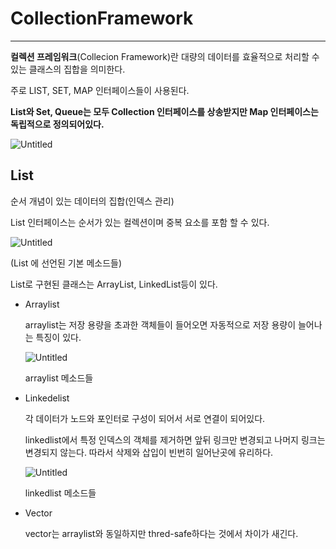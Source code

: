# CollectionFramework

---

**컬렉션 프레임워크**(Collecion Framework)란 대량의 데이터를 효율적으로 처리할 수 있는 클래스의 집합을 의미한다.

주로 LIST, SET, MAP 인터페이스들이 사용된다.

**List와 Set, Queue는 모두 Collection 인터페이스를 상송받지만 Map 인터페이스는 독립적으로 정의되어있다.**

![Untitled](CollectionFramework%208041453b430b45ae95bb9c621a6979d6/Untitled.png)

## List

순서 개념이 있는 데이터의 집합(인덱스 관리)

List 인터페이스는 순서가 있는 컬렉션이며 중복 요소를 포함 할 수 있다.

![Untitled](CollectionFramework%208041453b430b45ae95bb9c621a6979d6/Untitled%201.png)

(List 에 선언된 기본 메소드들)

List로 구현된 클래스는 ArrayList, LinkedList등이 있다.

- Arraylist
    
    arraylist는 저장 용량을 초과한 객체들이 들어오면 자동적으로 저장 용량이 늘어나는 특징이 있다.
    
    ![Untitled](CollectionFramework%208041453b430b45ae95bb9c621a6979d6/Untitled%202.png)
    
    arraylist 메소드들
    
- Linkedelist
    
    각 데이터가 노드와 포인터로 구성이 되어서 서로 연결이 되어있다.
    
    linkedlist에서 특정 인덱스의 객체를 제거하면 앞뒤 링크만 변경되고 나머지 링크는 변경되지 않는다. 따라서 삭제와 삽입이 빈번히 일어난곳에 유리하다.
    
    ![Untitled](CollectionFramework%208041453b430b45ae95bb9c621a6979d6/Untitled%203.png)
    
    linkedlist 메소드들
    
- Vector
    
    vector는 arraylist와 동일하지만 thred-safe하다는 것에서 차이가 새긴다.